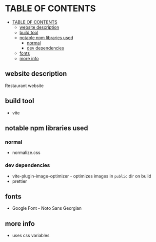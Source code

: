 # TABLE OF CONTENTS

<!--toc:start-->

- [TABLE OF CONTENTS](#table-of-contents)
  - [website description](#website-description)
  - [build tool](#build-tool)
  - [notable npm libraries used](#notable-npm-libraries-used)
    - [normal](#normal)
    - [dev dependencies](#dev-dependencies)
  - [fonts](#fonts)
  - [more info](#more-info)
  <!--toc:end-->

## website description

Restaurant website

## build tool

- vite

## notable npm libraries used

### normal

- normalize.css

### dev dependencies

- vite-plugin-image-optimizer - optimizes images in `public` dir on build
- prettier

## fonts

- Google Font - Noto Sans Georgian

## more info

- uses css variables
